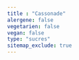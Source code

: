 ```yaml
---
title : "Cassonade"
alergene: false
vegetarien: false
vegan: false
type: "sucres"
sitemap_exclude: true
--- 
```

